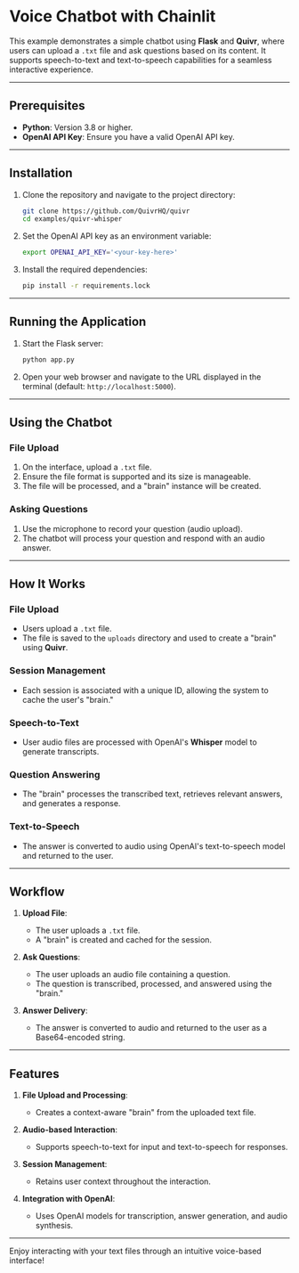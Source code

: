 # Voice Chatbot with Chainlit

This example demonstrates a simple chatbot using **Flask** and **Quivr**, where users can upload a `.txt` file and ask questions based on its content. It supports speech-to-text and text-to-speech capabilities for a seamless interactive experience.

---

## Prerequisites

- **Python**: Version 3.8 or higher.
- **OpenAI API Key**: Ensure you have a valid OpenAI API key.

---

## Installation

1. Clone the repository and navigate to the project directory:
    ```bash
    git clone https://github.com/QuivrHQ/quivr
    cd examples/quivr-whisper
    ```

2. Set the OpenAI API key as an environment variable:
    ```bash
    export OPENAI_API_KEY='<your-key-here>'
    ```

3. Install the required dependencies:
    ```bash
    pip install -r requirements.lock
    ```

---

## Running the Application

1. Start the Flask server:
    ```bash
    python app.py
    ```

2. Open your web browser and navigate to the URL displayed in the terminal (default: `http://localhost:5000`).

---

## Using the Chatbot

### File Upload

1. On the interface, upload a `.txt` file.
2. Ensure the file format is supported and its size is manageable.
3. The file will be processed, and a "brain" instance will be created.

### Asking Questions

1. Use the microphone to record your question (audio upload).
2. The chatbot will process your question and respond with an audio answer.

---

## How It Works

### File Upload
- Users upload a `.txt` file.
- The file is saved to the `uploads` directory and used to create a "brain" using **Quivr**.

### Session Management
- Each session is associated with a unique ID, allowing the system to cache the user's "brain."

### Speech-to-Text
- User audio files are processed with OpenAI's **Whisper** model to generate transcripts.

### Question Answering
- The "brain" processes the transcribed text, retrieves relevant answers, and generates a response.

### Text-to-Speech
- The answer is converted to audio using OpenAI's text-to-speech model and returned to the user.

---

## Workflow

1. **Upload File**:
    - The user uploads a `.txt` file.
    - A "brain" is created and cached for the session.

2. **Ask Questions**:
    - The user uploads an audio file containing a question.
    - The question is transcribed, processed, and answered using the "brain."

3. **Answer Delivery**:
    - The answer is converted to audio and returned to the user as a Base64-encoded string.

---

## Features

1. **File Upload and Processing**:
    - Creates a context-aware "brain" from the uploaded text file.

2. **Audio-based Interaction**:
    - Supports speech-to-text for input and text-to-speech for responses.

3. **Session Management**:
    - Retains user context throughout the interaction.

4. **Integration with OpenAI**:
    - Uses OpenAI models for transcription, answer generation, and audio synthesis.

---

Enjoy interacting with your text files through an intuitive voice-based interface!